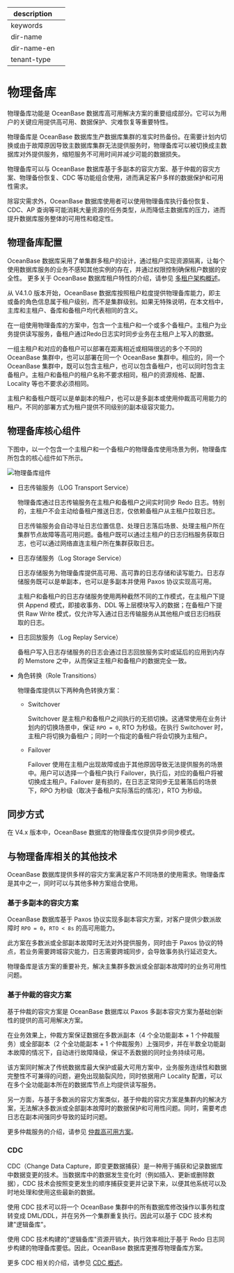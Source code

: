 |description||
|---|---|
|keywords||
|dir-name||
|dir-name-en||
|tenant-type||

# 物理备库

物理备库功能是 OceanBase 数据库高可用解决方案的重要组成部分。它可以为用户的关键应用提供高可用、数据保护、灾难恢复等重要特性。

物理备库是 OceanBase 数据库生产数据库集群的准实时热备份。在需要计划内切换或由于故障原因导致主数据库集群无法提供服务时，物理备库可以被切换成主数据库对外提供服务，缩短服务不可用时间并减少可能的数据损失。

物理备库可以与 OceanBase 数据库基于多副本的容灾方案、基于仲裁的容灾方案、物理备份恢复、CDC 等功能组合使用，进而满足客户多样的数据保护和可用性需求。

除容灾需求外，OceanBase 数据库使用者可以使用物理备库执行备份恢复、CDC、AP 查询等可能消耗大量资源的任务类型，从而降低主数据库的压力，进而提升数据库服务整体的可用性和稳定性。

## 物理备库配置

OceanBase 数据库采用了单集群多租户的设计，通过租户实现资源隔离，让每个使用数据库服务的业务不感知其他实例的存在，并通过权限控制确保租户数据的安全性。 更多关于 OceanBase 数据库租户特性的介绍，请参见 [多租户架构概述](../300.multi-tenant-architecture/100.multi-tenant-architecture-overview.md)。

从 V4.1.0 版本开始，OceanBase 数据库按照租户粒度提供物理备库能力，即主或备的角色信息属于租户级别，而不是集群级别。如果无特殊说明，在本文档中，主库和主租户、备库和备租户均代表相同的含义。 

在一组使用物理备库的方案中，包含一个主租户和一个或多个备租户。主租户为业务提供读写服务，备租户通过Redo日志实时同步业务在主租户上写入的数据。

一组主租户和对应的备租户可以部署在距离相近或相隔很远的多个不同的 OceanBase 集群中，也可以部署在同一个 OceanBase 集群中。相应的，同一个 OceanBase 集群中，既可以包含主租户，也可以包含备租户，也可以同时包含主备租户。主租户和备租户的租户名称不要求相同，租户的资源规格、配置、Locality 等也不要求必须相同。

主租户和备租户既可以是单副本的租户，也可以是多副本或使用仲裁高可用能力的租户。不同的部署方式为租户提供不同级别的副本级容灾能力。

## 物理备库核心组件

下图中，以一个包含一个主租户和一个备租户的物理备库使用场景为例，物理备库所包含的核心组件如下所示。

![物理备库组件](https://obbusiness-private.oss-cn-shanghai.aliyuncs.com/doc/img/observer-enterprise/V4.2.2/system-principle/physical--standby-database-component.png)

* 日志传输服务（LOG Transport Service）

  物理备库通过日志传输服务在主租户和备租户之间实时同步 Redo 日志。特别的，主租户不会主动给备租户推送日志，仅依赖备租户从主租户拉取日志。

  日志传输服务会自动寻址日志位置信息、处理日志落后场景、处理主租户所在集群节点故障等高可用问题。备租户既可以通过主租户的日志归档服务获取日志，也可以通过网络直连主租户所在集群获取日志。

* 日志存储服务（Log Storage Service）

  日志存储服务为物理备库提供高可用、高可靠的日志存储和读写能力。日志存储服务既可以是单副本，也可以是多副本并使用 Paxos 协议实现高可用。

  主租户和备租户的日志存储服务使用两种截然不同的工作模式，在主租户下提供 Append 模式，即接收事务、DDL 等上层模块写入的数据；在备租户下提供 Raw Write 模式，仅允许写入通过日志传输服务从其他租户或日志归档获取的日志。

* 日志回放服务（Log Replay Service）

  备租户写入日志存储服务的日志会通过日志回放服务实时或延后的应用到内存的 Memstore 之中，从而保证主租户和备租户的数据完全一致。

* 角色转换（Role Transitions）

  物理备库提供以下两种角色转换方案：

  * Switchover
      
    Switchover 是主租户和备租户之间执行的无损切换。这通常使用在业务计划内的切换场景中，保证 `RPO = 0`, RTO 为秒级。在执行 Switchover 时，主租户将切换为备租户；同时一个指定的备租户将会切换为主租户。

  * Failover

    Failover 使用在主租户出现故障或由于其他原因导致无法提供服务的场景中。用户可以选择一个备租户执行 Failover，执行后，对应的备租户将被切换成主租户。Failover 是有损的，在日志正常同步无显著落后的场景下，RPO 为秒级（取决于备租户实际落后的情况），RTO 为秒级。

## 同步方式

在 V4.x 版本中，OceanBase 数据库的物理备库仅提供异步同步模式。

## 与物理备库相关的其他技术

OceanBase 数据库提供多样的容灾方案满足客户不同场景的使用需求。物理备库是其中之一，同时可以与其他多种方案组合使用。

### 基于多副本的容灾方案

OceanBase 数据库基于 Paxos 协议实现多副本容灾方案，对客户提供少数派故障时 `RPO = 0`，`RTO < 8s` 的高可用能力。

此方案在多数派或全部副本故障时无法对外提供服务，同时由于 Paxos 协议的特点，若业务需要跨城容灾能力，日志需要跨城同步，会导致事务执行延迟变大。

物理备库是该方案的重要补充，解决主集群多数派或全部副本故障时的业务可用性问题。

### 基于仲裁的容灾方案

基于仲裁的容灾方案是 OceanBase 数据库以 Paxos 多副本容灾方案为基础创新性的提供的高可用解决方案。

在业务效果上，仲裁方案保证数据在多数派副本（4 个全功能副本 + 1 个仲裁服务）或全部副本（2 个全功能副本 + 1 个仲裁服务）上强同步，并在半数全功能副本故障的情况下，自动进行故障降级，保证不丢数据的同时业务持续可用。

该方案同时解决了传统数据库最大保护或最大可用方案中，业务服务连续性和数据完整性不可兼得的问题，避免出现脑裂风险，同时依据用户 Locality 配置，可以在多个全功能副本所在的数据库节点上均提供读写服务。

另一方面，与基于多数派的容灾方案类似，基于仲裁的容灾方案是集群内的解决方案，无法解决多数派或全部副本故障时的数据保护和可用性问题。同时，需要考虑日志在副本间强同步导致的延时问题。

更多仲裁服务的介绍，请参见 [仲裁高可用方案](600.overview-of-arbitration-high-availability-solutions.md)。

### CDC

CDC（Change Data Capture，即变更数据捕获）是一种用于捕获和记录数据库中数据变更的技术。当数据库中的数据发生变化时（例如插入、更新或删除数据），CDC 技术会按照变更发生的顺序捕获变更并记录下来，以便其他系统可以及时地处理和使用这些最新的数据。

使用 CDC 技术可以将一个 OceanBase 集群中的所有数据库修改操作以事务粒度转变成 DML/DDL，并在另外一个集群重复执行。因此可以基于 CDC 技术构建"逻辑备库"。

使用 CDC 技术构建的"逻辑备库"资源开销大，执行效率相比于基于 Redo 日志同步构建的物理备库要低。因此，OceanBase 数据库更推荐物理备库方案。

更多 CDC 相关的介绍，请参见 [CDC 概述](../../700.reference/1500.Components-and-Tools/300.data-integrate/400.cdc/10.overview-of-cdc.md)。
